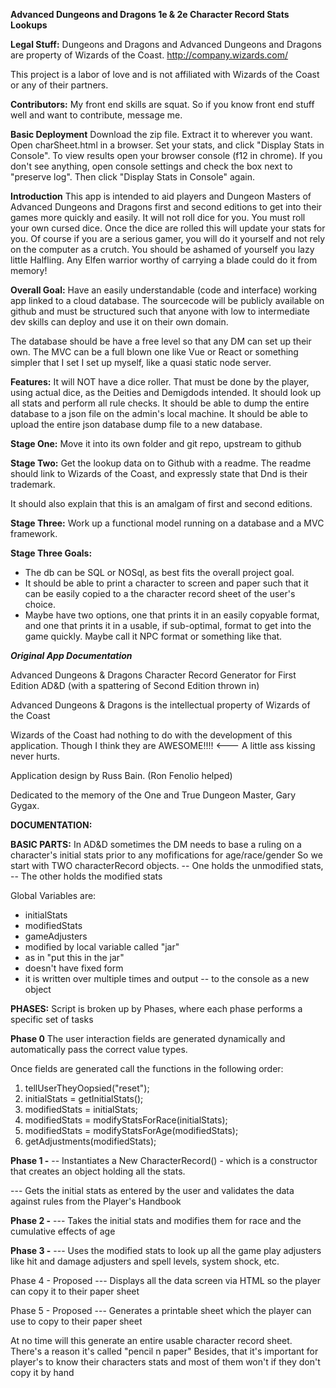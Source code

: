 **Advanced Dungeons and Dragons 1e & 2e Character Record Stats Lookups**

**Legal Stuff:**
Dungeons and Dragons and Advanced Dungeons and Dragons are property of Wizards of the Coast.
http://company.wizards.com/

This project is a labor of love and is not affiliated with Wizards of the Coast or any of their partners.


**Contributors:**
My front end skills are squat. So if you know front end stuff well and want to contribute, message me. 


**Basic Deployment**
Download the zip file. Extract it to wherever you want. Open charSheet.html in a browser.
Set your stats, and click "Display Stats in Console". To view results open your browser console (f12 in chrome).
If you don't see anything, open console settings and check the box next to "preserve log".
Then click "Display Stats in Console" again.

**Introduction**
This app is intended to aid players and Dungeon Masters of Advanced Dungeons and Dragons first 
and second editions to get into their games more quickly and easily. It will not roll dice for you.
You must roll your own cursed dice. Once the dice are rolled this will update your stats 
for you. Of course if you are a serious gamer, you will do it yourself and not rely on the computer
as a crutch. You should be ashamed of yourself you lazy little Halfling. Any Elfen warrior worthy of
carrying a blade could do it from memory!  


**Overall Goal:**
  Have an easily understandable (code and interface) working app linked to a cloud database. 
  The sourcecode will be publicly available on github and must be structured such that anyone with
  low to intermediate dev skills can deploy and use it on their own domain.
  
  The database should be have a free level so that any DM can set up their own.
  The MVC can be a full blown one like Vue or React or something simpler that I set
  I set up myself, like a quasi static node server.
  
  **Features:**
  It will NOT have a dice roller. That must be done by the player, using actual dice, as the Deities and Demigdods intended.
  It should look up all stats and perform all rule checks.
  It should be able to dump the entire database to a json file on the admin's local machine.
  It should be able to upload the entire json database dump file to a new database. 

**Stage One:**
Move it into its own folder and git repo, upstream to github

**Stage Two:**
Get the lookup data on to Github with a readme.
The readme should link to Wizards of the Coast, and expressly state that Dnd is their trademark.

It should also explain that this is an amalgam of first and second editions.


**Stage Three:**
Work up a functional model running on a database and a MVC framework.

**Stage Three Goals:**
  - The db can be SQL or NOSql, as best fits the overall project goal.
  - It should be able to print a character to screen and paper such that it can be easily
    copied to a the character record sheet of the user's choice.
  - Maybe have two options, one that prints it in an easily copyable format, and one that
    prints it in a usable, if sub-optimal, format to get into the game quickly. Maybe call it
    NPC format or something like that.
    

***Original App Documentation***

 
 Advanced Dungeons & Dragons Character Record Generator
 for First Edition AD&D (with a spattering of Second Edition thrown in)
 
 Advanced Dungeons & Dragons is the intellectual property of Wizards of the Coast
 
 Wizards of the Coast had nothing to do with the development of this application.
 Though I think they are AWESOME!!!!  <--- A little ass kissing never hurts.
 
 Application design by Russ Bain. (Ron Fenolio helped)
 
 Dedicated to the memory of the One and True Dungeon Master, Gary Gygax.
 
 
 **DOCUMENTATION:**
 
 **BASIC PARTS:**
 In AD&D sometimes the DM needs to base a ruling on a character's
 initial stats prior to any mofifications for age/race/gender
 So we start with TWO characterRecord objects.
 -- One holds the unmodified stats,
 -- The other holds the modified stats
 
 Global Variables are:
 - initialStats
 - modifiedStats
 - gameAdjusters
 - modified by local variable called "jar"
 - as in "put this in the jar"
 - doesn't have  fixed form
 - it is written over multiple times and output
 --   to the console as a new object
 
 
 **PHASES:**
 Script is broken up by Phases, where each phase performs a specific set of tasks
 
 **Phase 0**
 The user interaction fields are generated dynamically and automatically pass the correct value types.
 
 Once fields are generated call the functions in the following order:
 1. tellUserTheyOopsied("reset");
 2. initialStats = getInitialStats();
 3. modifiedStats = initialStats;
 4. modifiedStats = modifyStatsForRace(initialStats);
 5. modifiedStats = modifyStatsForAge(modifiedStats);
 6. getAdjustments(modifiedStats);
 
 
 
 **Phase 1 -**
 -- Instantiates a New CharacterRecord() - which is a constructor that creates an object holding all the stats.
 
 --- Gets the initial stats as entered by the user and validates the data against rules from the Player's Handbook
 
 **Phase 2 -**
 --- Takes the initial stats and modifies them for race and the cumulative effects of age
 
 **Phase 3 -**
 --- Uses the modified stats to look up all the game play adjusters like hit and damage adjusters
 and spell levels, system shock, etc.
 
  Phase 4 - Proposed
 --- Displays all the data screen via HTML so the player can copy it to their paper sheet
 
 Phase 5 - Proposed
 --- Generates a printable sheet which the player can use to copy to their paper sheet
 
 At no time will this generate an entire usable character record sheet.
 There's a reason it's called "pencil n paper"
 Besides, that it's important for player's to know their characters stats
 and most of them won't if they don't copy it by hand


